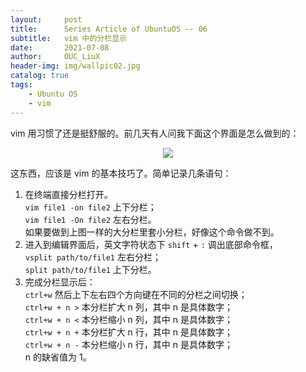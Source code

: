```yaml
---
layout:     post
title:      Series Article of UbuntuOS -- 06 
subtitle:   vim 中的分栏显示          
date:       2021-07-08
author:     OUC_LiuX
header-img: img/wallpic02.jpg
catalog: true
tags:
    - Ubuntu OS
    - vim
---
```


vim 用习惯了还是挺舒服的。前几天有人问我下面这个界面是怎么做到的：     
<div align=center><img src="https://raw.githubusercontent.com/OUCliuxiang/OUCliuxiang.github.io/master/img/ubuntuSeries/ubuntu002.png"></div>     

这东西，应该是 vim 的基本技巧了。简单记录几条语句：    
1. 在终端直接分栏打开。    
   `vim file1 -on file2` 上下分栏；      
   `vim file1 -On file2` 左右分栏。    
   如果要做到上图一样的大分栏里套小分栏，好像这个命令做不到。     
2. 进入到编辑界面后，英文字符状态下 `shift` + `:` 调出底部命令框，     
   `vsplit path/to/file1` 左右分栏；        
   `split path/to/file1` 上下分栏。     
3. 完成分栏显示后：      
   `ctrl+w` 然后上下左右四个方向键在不同的分栏之间切换；      
   `ctrl+w + n >` 本分栏扩大 n 列，其中 n 是具体数字；     
   `ctrl+w + n <` 本分栏缩小 n 列，其中 n 是具体数字；    
   `ctrl+w + n +` 本分栏扩大 n 行，其中 n 是具体数字；          
   `ctrl+w + n -` 本分栏缩小 n 行，其中 n 是具体数字；          
   n 的缺省值为 1。      
